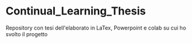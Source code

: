 # Continual_Learning_Thesis
Repository con tesi dell'elaborato in LaTex, Powerpoint e colab su cui ho svolto il progetto
